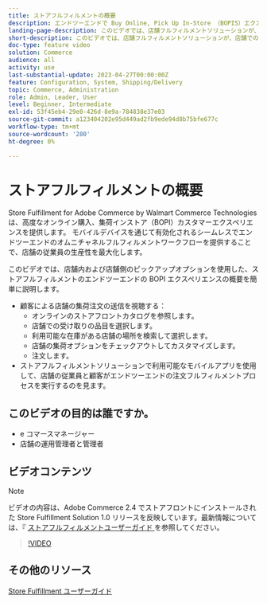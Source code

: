 ```yaml
---
title: ストアフルフィルメントの概要
description: エンドツーエンドで Buy Online, Pick Up In-Store （BOPIS）エクスペリエンスを実現する高度なオムニチャネルフルフィルメントソリューション、Walmart Commerce Technologies によるAdobe Commerceのストアフルフィルメントについて説明します。
landing-page-description: このビデオでは、店舗フルフィルメントソリューションが、店舗での受け取りや縁側での受け取りの便利さを顧客に提供する方法と、従業員がより効率的に、モバイル対応のフルフィルメントワークフローを使用して、顧客への店舗の受け取り、ステージング、引き渡しを行う方法を説明します。
short-description: このビデオでは、店舗フルフィルメントソリューションが、店舗での受け取りや縁側での受け取りの便利さを顧客に提供する方法と、従業員がより効率的に、モバイル対応のフルフィルメントワークフローを使用して、顧客への店舗の受け取り、ステージング、引き渡しを行う方法を説明します。
doc-type: feature video
solution: Commerce
audience: all
activity: use
last-substantial-update: 2023-04-27T00:00:00Z
feature: Configuration, System, Shipping/Delivery
topic: Commerce, Administration
role: Admin, Leader, User
level: Beginner, Intermediate
exl-id: 53f45eb4-29e0-426d-8e9a-784838e37e03
source-git-commit: a123404202e95d449ad2fb9ede94d8b75bfe677c
workflow-type: tm+mt
source-wordcount: '280'
ht-degree: 0%

---
```


# ストアフルフィルメントの概要

Store Fulfillment for Adobe Commerce by Walmart Commerce Technologies は、高度なオンライン購入、集荷インストア（BOPI）カスタマーエクスペリエンスを提供します。 モバイルデバイスを通じて有効化されるシームレスでエンドツーエンドのオムニチャネルフルフィルメントワークフローを提供することで、店舗の従業員の生産性を最大化します。

このビデオでは、店舗内および店舗側のピックアップオプションを使用した、ストアフルフィルメントのエンドツーエンドの BOPI エクスペリエンスの概要を簡単に説明します。

- 顧客による店舗の集荷注文の送信を視聴する：
   - オンラインのストアフロントカタログを参照します。
   - 店舗での受け取りの品目を選択します。
   - 利用可能な在庫がある店舗の場所を検索して選択します。
   - 店舗の集荷オプションをチェックアウトしてカスタマイズします。
   - 注文します。
- ストアフルフィルメントソリューションで利用可能なモバイルアプリを使用して、店舗の従業員と顧客がエンドツーエンドの注文フルフィルメントプロセスを実行するのを見ます。

## このビデオの目的は誰ですか。

- e コマースマネージャー
- 店舗の運用管理者と管理者

## ビデオコンテンツ

>[!NOTE]
>
>ビデオの内容は、Adobe Commerce 2.4 でストアフロントにインストールされた Store Fulfillment Solution 1.0 リリースを反映しています。最新情報については、『 [ ストアフルフィルメントユーザーガイド ](https://experienceleague.adobe.com/docs/commerce-merchant-services/store-fulfillment/introduction.html) を参照してください。

>[!VIDEO](https://video.tv.adobe.com/v/343653?quality=12&learn=on)

## その他のリソース

[Store Fulfillment ユーザーガイド ](https://experienceleague.adobe.com/docs/commerce-merchant-services/store-fulfillment/introduction.html)
